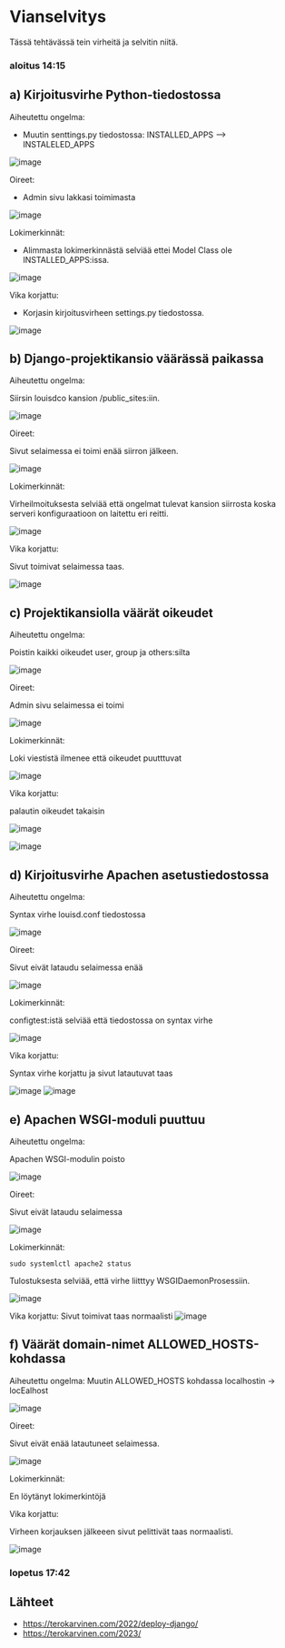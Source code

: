 # Vianselvitys

Tässä tehtävässä tein virheitä ja selvitin niitä.

### aloitus 14:15

## a) Kirjoitusvirhe Python-tiedostossa

Aiheutettu ongelma:

 - Muutin senttings.py tiedostossa: INSTALLED_APPS --> INSTALELED_APPS

![image](https://user-images.githubusercontent.com/112497215/222960936-2b3df04c-7340-415f-85b1-a18d1c38a309.png)

Oireet:

- Admin sivu lakkasi toimimasta

![image](https://user-images.githubusercontent.com/112497215/222960930-cbcd1660-7f71-4c4d-a451-cc06caf71e24.png)

Lokimerkinnät:
 
 - Alimmasta lokimerkinnästä selviää ettei Model Class ole INSTALLED_APPS:issa.
 
![image](https://user-images.githubusercontent.com/112497215/222960919-73158930-d61e-4c87-afce-b285021a7c17.png)

Vika korjattu:

- Korjasin kirjoitusvirheen settings.py tiedostossa.

![image](https://user-images.githubusercontent.com/112497215/222960909-538eefc3-86ca-4383-aa11-9ee3c48d4cfb.png)


## b) Django-projektikansio väärässä paikassa

Aiheutettu ongelma:

Siirsin louisdco kansion /public_sites:iin.

![image](https://user-images.githubusercontent.com/112497215/222963143-72e228d3-60e0-4acf-ab9b-698a64815834.png)

Oireet:

Sivut selaimessa ei toimi enää siirron jälkeen.

![image](https://user-images.githubusercontent.com/112497215/222963158-d3620887-371d-4699-af4a-9be8df4bec7f.png)

Lokimerkinnät:

Virheilmoituksesta selviää että ongelmat tulevat kansion siirrosta koska serveri konfiguraatioon on laitettu eri reitti.

![image](https://user-images.githubusercontent.com/112497215/222963167-44fd4ac7-8cbb-4836-be62-5a0e3172cfde.png)

Vika korjattu:

Sivut toimivat selaimessa taas.

![image](https://user-images.githubusercontent.com/112497215/222963175-99366195-59ff-4b9c-97ae-84609949ee86.png)


## c) Projektikansiolla väärät oikeudet 

Aiheutettu ongelma:

Poistin kaikki oikeudet  user, group ja others:silta

![image](https://user-images.githubusercontent.com/112497215/222966372-9d75b643-7f15-40a2-8ff3-9658baa2d12c.png)

Oireet:

Admin sivu selaimessa ei toimi

![image](https://user-images.githubusercontent.com/112497215/222966383-c7b2bebe-5b57-4183-ab82-f6410ef0e333.png)

Lokimerkinnät:

Loki viestistä ilmenee että oikeudet puutttuvat

![image](https://user-images.githubusercontent.com/112497215/222966537-1b2051f2-4623-4a97-8f99-0f67f20f97b6.png)

Vika korjattu:

palautin oikeudet takaisin

![image](https://user-images.githubusercontent.com/112497215/222966394-87991eb6-d524-4978-b229-7cd261044a9a.png)

![image](https://user-images.githubusercontent.com/112497215/222966408-ed3ed065-2fda-49e1-938f-6ccf4d4575a6.png)


## d) Kirjoitusvirhe Apachen asetustiedostossa

Aiheutettu ongelma:

Syntax virhe louisd.conf tiedostossa

![image](https://user-images.githubusercontent.com/112497215/222967565-ab9c091e-859e-4dbf-982b-d979a91a44d7.png)

Oireet:

Sivut eivät lataudu selaimessa enää

![image](https://user-images.githubusercontent.com/112497215/222967703-38667306-d657-428a-81fc-fc49c8f46fd2.png)

Lokimerkinnät:

configtest:istä selviää että tiedostossa on syntax virhe

![image](https://user-images.githubusercontent.com/112497215/222967734-61ce861a-89d4-4857-8688-22dc930c6ec4.png)

Vika korjattu:

Syntax virhe korjattu ja sivut latautuvat taas

![image](https://user-images.githubusercontent.com/112497215/222967816-efe40022-7253-4db0-a2c5-b97e05ed659e.png)
![image](https://user-images.githubusercontent.com/112497215/222967825-d77fcc9f-1572-470e-95e4-023749b8cc2c.png)

## e) Apachen WSGI-moduli puuttuu

Aiheutettu ongelma:

Apachen WSGI-modulin poisto

![image](https://user-images.githubusercontent.com/112497215/222970004-937e07bb-b79b-473b-92a9-04ef04f2f8c5.png)

Oireet:

Sivut eivät lataudu selaimessa

![image](https://user-images.githubusercontent.com/112497215/222970010-44e3fb7f-7265-4a9e-b04c-5d267874abe6.png)

Lokimerkinnät:

    sudo systemlctl apache2 status
Tulostuksesta selviää, että virhe liitttyy WSGIDaemonProsessiin.

![image](https://user-images.githubusercontent.com/112497215/222970016-52016da9-227d-4fd1-a4ec-dc27421cd6c3.png)

Vika korjattu:
Sivut toimivat taas normaalisti
![image](https://user-images.githubusercontent.com/112497215/222970037-2b317bd4-a323-4458-8dea-20d41f490914.png)


## f)  Väärät domain-nimet ALLOWED_HOSTS-kohdassa

Aiheutettu ongelma:
Muutin ALLOWED_HOSTS kohdassa localhostin -> locEalhost

![image](https://user-images.githubusercontent.com/112497215/222969387-58cdb73e-9e20-4684-9762-d2921a4b1085.png)

Oireet:

Sivut eivät enää latautuneet selaimessa.

![image](https://user-images.githubusercontent.com/112497215/222969391-c549accb-69c0-4653-b1ec-e0832ddac838.png)

Lokimerkinnät:

En löytänyt lokimerkintöjä

Vika korjattu:

Virheen korjauksen jälkeeen sivut pelittivät taas normaalisti.

![image](https://user-images.githubusercontent.com/112497215/222969398-5d90bc55-6f56-493e-9b26-76e547a2313a.png)

### lopetus 17:42

## Lähteet

 -  https://terokarvinen.com/2022/deploy-django/
 -  https://terokarvinen.com/2023/
